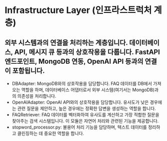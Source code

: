 # Infrastructure Layer (인프라스트럭처 계층)
외부 시스템과의 연결을 처리하는 계층입니다. 데이터베이스, API, 메시지 큐 등과의 상호작용을 다룹니다. FastAPI 엔드포인트, MongoDB 연동, OpenAI API 등과의 연결이 포함됩니다.
---
- DBAdapter: MongoDB와의 상호작용을 담당합니다. FAQ 데이터를 DB에서 가져오는 역할을 하며, 데이터베이스 어댑터로서 외부 시스템(여기서는 MongoDB)과의 의존성을 처리합니다.
- OpenAIAdapter: OpenAI API와의 상호작용을 담당합니다. 유사도가 낮은 경우에는 관련 질문을 제안하고, 높은 경우에는 정확한 답변을 생성하는 역할을 합니다.
- FAQRetriever: FAQ 데이터를 벡터화하여 유사도를 계산하고 가장 적합한 질문을 찾아주는 검색 시스템입니다. 이 모듈은 자연어 처리와 관련된 기능을 제공합니다.
- stopword_processor.py: 불용어 처리 기능을 담당하며, 텍스트 데이터를 정리하고 클린징하는 데 중요한 역할을 합니다.